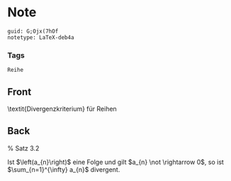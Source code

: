 # Note
```
guid: G;Ojx(7hOf
notetype: LaTeX-deb4a
```

### Tags
```
Reihe
```

## Front
\textit{Divergenzkriterium} für Reihen

## Back
% Satz 3.2<div>
</div><div>Ist $\left(a_{n}\right)$ eine Folge und gilt $a_{n} \not \rightarrow 0$, so ist $\sum_{n=1}^{\infty} a_{n}$ divergent.
</div>
